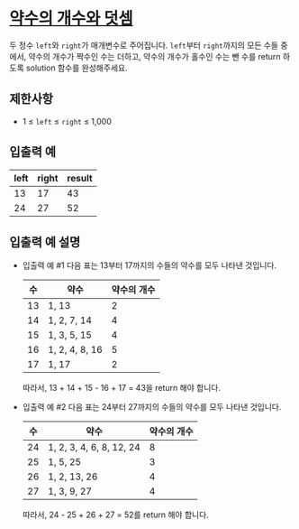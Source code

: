 # [약수의 개수와 덧셈](https://school.programmers.co.kr/learn/courses/30/lessons/77884)

두 정수 `left`와 `right`가 매개변수로 주어집니다. `left`부터 `right`까지의 모든 수들 중에서, 약수의 개수가 짝수인 수는 더하고, 약수의 개수가 홀수인 수는 뺀 수를 return 하도록 solution 함수를 완성해주세요.

## 제한사항

- 1 ≤ `left` ≤ `right` ≤ 1,000

## 입출력 예

| left | right | result |
| ---- | ----- | ------ |
| 13   | 17    | 43     |
| 24   | 27    | 52     |

## 입출력 예 설명

- 입출력 예 #1
  다음 표는 13부터 17까지의 수들의 약수를 모두 나타낸 것입니다.

  | 수  | 약수           | 약수의 개수 |
  | --- | -------------- | ----------- |
  | 13  | 1, 13          | 2           |
  | 14  | 1, 2, 7, 14    | 4           |
  | 15  | 1, 3, 5, 15    | 4           |
  | 16  | 1, 2, 4, 8, 16 | 5           |
  | 17  | 1, 17          | 2           |

  따라서, 13 + 14 + 15 - 16 + 17 = 43을 return 해야 합니다.

- 입출력 예 #2
  다음 표는 24부터 27까지의 수들의 약수를 모두 나타낸 것입니다.

  | 수  | 약수                     | 약수의 개수 |
  | --- | ------------------------ | ----------- |
  | 24  | 1, 2, 3, 4, 6, 8, 12, 24 | 8           |
  | 25  | 1, 5, 25                 | 3           |
  | 26  | 1, 2, 13, 26             | 4           |
  | 27  | 1, 3, 9, 27              | 4           |

  따라서, 24 - 25 + 26 + 27 = 52를 return 해야 합니다.
